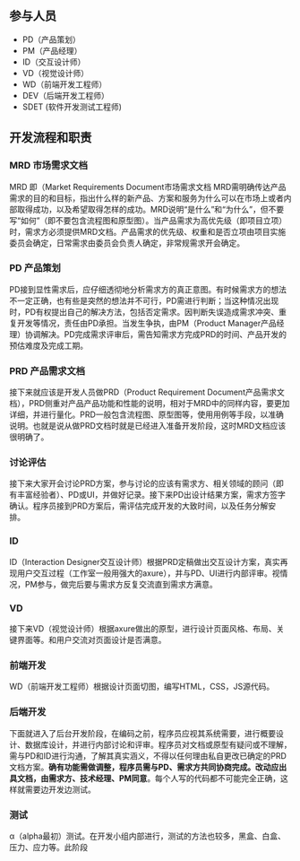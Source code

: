 
## 参与人员

* PD（产品策划）
* PM（产品经理）
* ID（交互设计师）
* VD（视觉设计师）
* WD（前端开发工程师）
* DEV（后端开发工程师）
* SDET (软件开发测试工程师)

## 开发流程和职责

### MRD 市场需求文档
MRD 即（Market Requirements Document市场需求文档
MRD需明确传达产品需求的目的和目标，指出什么样的新产品、方案和服务为什么可以在市场上或者内部取得成功，以及希望取得怎样的成功。MRD说明“是什么”和“为什么”，但不要写“如何”（即不要包含流程图和原型图）。当产品需求为高优先级（即项目立项）时，需求方必须提供MRD文档。产品需求的优先级、权重和是否立项由项目实施委员会确定，日常需求由委员会负责人确定，非常规需求开会确定。

### PD 产品策划
PD接到显性需求后，应仔细透彻地分析需求方的真正意图。有时候需求方的想法不一定正确，也有些是突然的想法并不可行，PD需进行判断；当这种情况出现时，PD有权提出自己的解决方法，包括否定需求。因判断失误造成需求冲突、重复开发等情况，责任由PD承担。当发生争执，由PM（Product Manager产品经理）协调解决。PD完成需求评审后，需告知需求方完成PRD的时间、产品开发的预估难度及完成工期。
### PRD 产品需求文档
接下来就应该是开发人员做PRD（Product Requirement Document产品需求文档），PRD侧重对产品产品功能和性能的说明，相对于MRD中的同样内容，要更加详细，并进行量化。PRD一般包含流程图、原型图等，使用用例等手段，以准确说明。也就是说从做PRD文档时就是已经进入准备开发阶段，这时MRD文档应该很明确了。
### 讨论评估
接下来大家开会讨论PRD方案，参与讨论的应该有需求方、相关领域的顾问（即有丰富经验者）、PD或UI，并做好记录。接下来PD出设计结果方案，需求方签字确认。程序员接到PRD方案后，需评估完成开发的大致时间，以及任务分解安排。
### ID
ID（Interaction Designer交互设计师）根据PRD定稿做出交互设计方案，真实再现用户交互过程（工作室一般用强大的axure），并与PD、UI进行内部评审。视情况，PM参与，做完后要与需求方反复交流直到需求方满意。
### VD
接下来VD（视觉设计师）根据axure做出的原型，进行设计页面风格、布局、关键界面等。和用户交流对页面设计是否满意。
### 前端开发
WD（前端开发工程师）根据设计页面切图，编写HTML，CSS，JS源代码。
### 后端开发
下面就进入了后台开发阶段，在编码之前，程序员应视其系统需要，进行概要设计、数据库设计，并进行内部讨论和评审。程序员对文档或原型有疑问或不理解，需与PD和ID进行沟通，了解其真实涵义，不得以任何理由私自更改已确定的PRD文档方案。**确有功能需做调整，程序员需与PD、需求方共同协商完成。改动应出具文档，由需求方、技术经理、PM同意**。每个人写的代码都不可能完全正确，这样就需要边开发边测试。
### 测试
α（alpha最初）测试。在开发小组内部进行，测试的方法也较多，黑盒、白盒、 压力、应力等。此阶段
 
